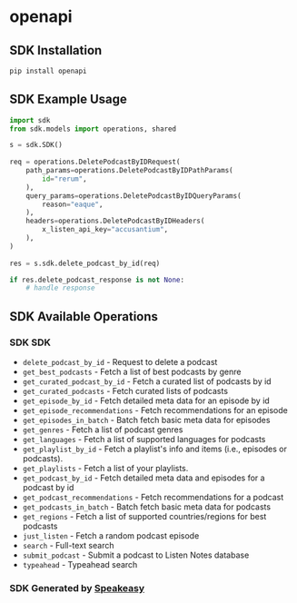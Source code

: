 # openapi

<!-- Start SDK Installation -->
## SDK Installation

```bash
pip install openapi
```
<!-- End SDK Installation -->

<!-- Start SDK Example Usage -->
## SDK Example Usage

```python
import sdk
from sdk.models import operations, shared

s = sdk.SDK()
    
req = operations.DeletePodcastByIDRequest(
    path_params=operations.DeletePodcastByIDPathParams(
        id="rerum",
    ),
    query_params=operations.DeletePodcastByIDQueryParams(
        reason="eaque",
    ),
    headers=operations.DeletePodcastByIDHeaders(
        x_listen_api_key="accusantium",
    ),
)
    
res = s.sdk.delete_podcast_by_id(req)

if res.delete_podcast_response is not None:
    # handle response
```
<!-- End SDK Example Usage -->

<!-- Start SDK Available Operations -->
## SDK Available Operations

### SDK SDK

* `delete_podcast_by_id` - Request to delete a podcast
* `get_best_podcasts` - Fetch a list of best podcasts by genre
* `get_curated_podcast_by_id` - Fetch a curated list of podcasts by id
* `get_curated_podcasts` - Fetch curated lists of podcasts
* `get_episode_by_id` - Fetch detailed meta data for an episode by id
* `get_episode_recommendations` - Fetch recommendations for an episode
* `get_episodes_in_batch` - Batch fetch basic meta data for episodes
* `get_genres` - Fetch a list of podcast genres
* `get_languages` - Fetch a list of supported languages for podcasts
* `get_playlist_by_id` - Fetch a playlist's info and items (i.e., episodes or podcasts).
* `get_playlists` - Fetch a list of your playlists.
* `get_podcast_by_id` - Fetch detailed meta data and episodes for a podcast by id
* `get_podcast_recommendations` - Fetch recommendations for a podcast
* `get_podcasts_in_batch` - Batch fetch basic meta data for podcasts
* `get_regions` - Fetch a list of supported countries/regions for best podcasts
* `just_listen` - Fetch a random podcast episode
* `search` - Full-text search
* `submit_podcast` - Submit a podcast to Listen Notes database
* `typeahead` - Typeahead search

<!-- End SDK Available Operations -->

### SDK Generated by [Speakeasy](https://docs.speakeasyapi.dev/docs/using-speakeasy/client-sdks)

